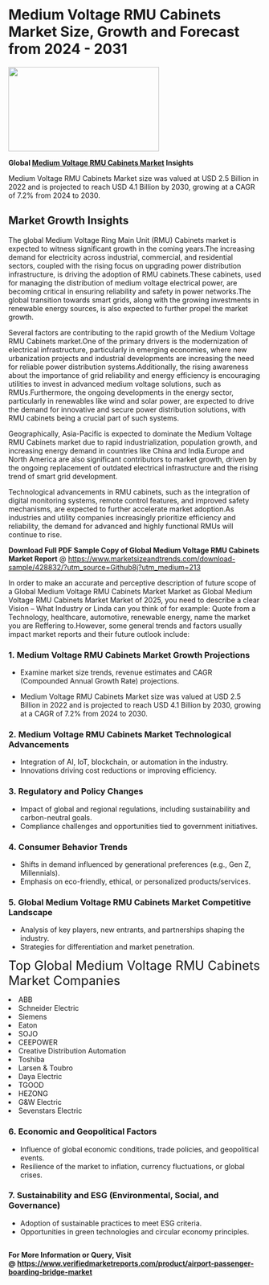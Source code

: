 <H1>Medium Voltage RMU Cabinets Market Size, Growth and Forecast from 2024 - 2031</H1><img class="aligncenter size-medium wp-image-584254" src="https://thirdeyenews.in/wp-content/uploads/2024/09/Global-Market-Research-300x168.jpeg" alt="" width="300" height="168" /><p><strong>Global&nbsp;<a href="https://www.marketsizeandtrends.com/download-sample/428832/?utm_source=Github8j?utm_medium=213">Medium Voltage RMU Cabinets Market</a> Insights</strong></p><p>Medium Voltage RMU Cabinets Market size was valued at USD 2.5 Billion in 2022 and is projected to reach USD 4.1 Billion by 2030, growing at a CAGR of 7.2% from 2024 to 2030.</p><p><h2>Market Growth Insights</h2> <p>The global Medium Voltage Ring Main Unit (RMU) Cabinets market is expected to witness significant growth in the coming years.The increasing demand for electricity across industrial, commercial, and residential sectors, coupled with the rising focus on upgrading power distribution infrastructure, is driving the adoption of RMU cabinets.These cabinets, used for managing the distribution of medium voltage electrical power, are becoming critical in ensuring reliability and safety in power networks.The global transition towards smart grids, along with the growing investments in renewable energy sources, is also expected to further propel the market growth.</p> <p>Several factors are contributing to the rapid growth of the Medium Voltage RMU Cabinets market.One of the primary drivers is the modernization of electrical infrastructure, particularly in emerging economies, where new urbanization projects and industrial developments are increasing the need for reliable power distribution systems.Additionally, the rising awareness about the importance of grid reliability and energy efficiency is encouraging utilities to invest in advanced medium voltage solutions, such as RMUs.Furthermore, the ongoing developments in the energy sector, particularly in renewables like wind and solar power, are expected to drive the demand for innovative and secure power distribution solutions, with RMU cabinets being a crucial part of such systems.</p> <p>Geographically, Asia-Pacific is expected to dominate the Medium Voltage RMU Cabinets market due to rapid industrialization, population growth, and increasing energy demand in countries like China and India.Europe and North America are also significant contributors to market growth, driven by the ongoing replacement of outdated electrical infrastructure and the rising trend of smart grid development.</p> <p>Technological advancements in RMU cabinets, such as the integration of digital monitoring systems, remote control features, and improved safety mechanisms, are expected to further accelerate market adoption.As industries and utility companies increasingly prioritize efficiency and reliability, the demand for advanced and highly functional RMUs will continue to rise.</p> <p><span class=""><strong>Download Full PDF Sample Copy of Global Medium Voltage RMU Cabinets Market Report</strong> @ <a href="https://www.marketsizeandtrends.com/download-sample/428832/?utm_source=Github8j?utm_medium=213" target="_blank">https://www.marketsizeandtrends.com/download-sample/428832/?utm_source=Github8j?utm_medium=213</a></span></p><p>In order to make an accurate and perceptive description of future scope of a Global&nbsp;Medium Voltage RMU Cabinets Market Market as Global&nbsp;Medium Voltage RMU Cabinets Market Market of 2025, you need to describe a clear Vision &ndash; What Industry or Linda can you think of for example: Quote from a Technology, healthcare, automotive, renewable energy, name the market you are Reffering to.However, some general trends and factors usually impact market reports and their future outlook include:</p><h3>1.&nbsp;<strong>Medium Voltage RMU Cabinets Market Growth Projections</strong></h3><ul><li>Examine market size trends, revenue estimates and CAGR (Compounded Annual Growth Rate) projections.</li><li><p>Medium Voltage RMU Cabinets Market size was valued at USD 2.5 Billion in 2022 and is projected to reach USD 4.1 Billion by 2030, growing at a CAGR of 7.2% from 2024 to 2030.</p></li></ul><h3>2.&nbsp;<strong>Medium Voltage RMU Cabinets Market Technological Advancements</strong></h3><ul><li>Integration of AI, IoT, blockchain, or automation in the industry.</li><li>Innovations driving cost reductions or improving efficiency.</li></ul><h3>3.&nbsp;<strong>Regulatory and Policy Changes</strong></h3><ul><li>Impact of global and regional regulations, including sustainability and carbon-neutral goals.</li><li>Compliance challenges and opportunities tied to government initiatives.</li></ul><h3>4.&nbsp;<strong>Consumer Behavior Trends</strong></h3><ul><li>Shifts in demand influenced by generational preferences (e.g., Gen Z, Millennials).</li><li>Emphasis on eco-friendly, ethical, or personalized products/services.</li></ul><h3>5.&nbsp;<strong>Global Medium Voltage RMU Cabinets Market Competitive Landscape</strong></h3><ul><li>Analysis of key players, new entrants, and partnerships shaping the industry.</li><li>Strategies for differentiation and market penetration.</li></ul><p data-pm-slice="1 1 []"><span style="color: inherit; font-family: inherit; font-size: 25px;">Top Global Medium Voltage RMU Cabinets Market Companies</span></p><div class="" data-test-id=""><p><li>ABB</li><li> Schneider Electric</li><li> Siemens</li><li> Eaton</li><li> SOJO</li><li> CEEPOWER</li><li> Creative Distribution Automation</li><li> Toshiba</li><li> Larsen & Toubro</li><li> Daya Electric</li><li> TGOOD</li><li> HEZONG</li><li> G&W Electric</li><li> Sevenstars Electric</li></p></div><h3>6.&nbsp;<strong>Economic and Geopolitical Factors</strong></h3><ul><li>Influence of global economic conditions, trade policies, and geopolitical events.</li><li>Resilience of the market to inflation, currency fluctuations, or global crises.</li></ul><h3>7.&nbsp;<strong>Sustainability and ESG (Environmental, Social, and Governance)</strong></h3><ul><li>Adoption of sustainable practices to meet ESG criteria.</li><li>Opportunities in green technologies and circular economy principles.</li></ul><h2><strong style="font-size: 14px;">For More Information or Query, Visit @&nbsp;</strong><a style="background-color: #ffffff; font-size: 14px;" href="https://www.marketsizeandtrends.com/report/medium-voltage-rmu-cabinets-market/" target="_blank">https://www.verifiedmarketreports.com/product/airport-passenger-boarding-bridge-market</a></h2>